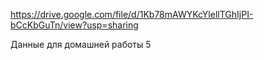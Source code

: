 https://drive.google.com/file/d/1Kb78mAWYKcYlellTGhIjPI-bCcKbGuTn/view?usp=sharing

Данные для домашней работы 5
